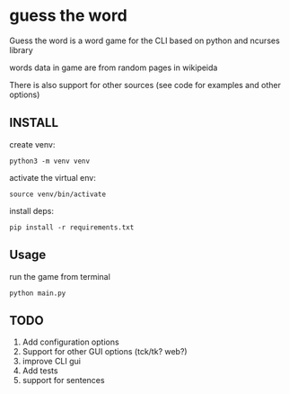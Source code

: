 # guess the word

Guess the word is a word game for the CLI based on  python and ncurses library

words data in game are from random pages in wikipeida

There is also support for other sources (see code for examples and other options)


## INSTALL
create venv:
```
python3 -m venv venv
```
activate the virtual env:
```
source venv/bin/activate 
```

install deps: 
```
pip install -r requirements.txt
```

## Usage

run the game from terminal
```
python main.py
```


## TODO
1. Add configuration options
2. Support for other GUI options (tck/tk? web?)
3. improve CLI gui
4. Add tests
5. support for sentences 
